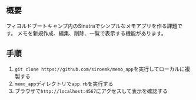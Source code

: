 ## 概要
フィヨルドブートキャンプ内のSinatraでシンプルなメモアプリを作る課題です。
メモを新規作成、編集、削除、一覧で表示する機能があります。
## 手順
1. `git clone https://github.com/siroemk/memo_app`を実行してローカルに複製する
1. `memo_app`ディレクトリで`app.rb`を実行する
1. ブラウザで`http://localhost:4567`にアクセスして表示を確認する